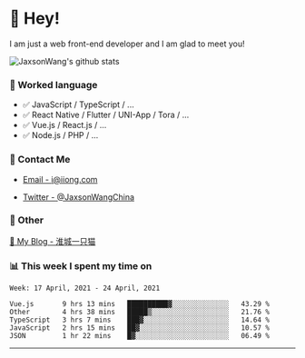 # 👋 Hey!

I am just a web front-end developer and I am glad to meet you!

![JaxsonWang's github stats](https://github-readme-stats.vercel.app/api?username=JaxsonWang&&show_icons=true&&title_color=1abc9c&&icon_color=1abc9c)


### 📝 Worked language

- ✅ JavaScript / TypeScript / ...
- ✅ React Native / Flutter / UNI-App / Tora / ...
- ✅ Vue.js / React.js / ...
- ✅ Node.js / PHP / ...

### 📮 Contact Me

- [Email - i@iiong.com](mailto:i@iiong.com)

- [Twitter - @JaxsonWangChina](https://twitter.com/JaxsonWangChina)

### 🤪 Other

[📌 My Blog - 淮城一只猫](https://iiong.com)

### 📊 This week I spent my time on

<!--START_SECTION:waka-->
```text
Week: 17 April, 2021 - 24 April, 2021

Vue.js       9 hrs 13 mins   ██████████▓░░░░░░░░░░░░░░   43.29 % 
Other        4 hrs 38 mins   █████▒░░░░░░░░░░░░░░░░░░░   21.76 % 
TypeScript   3 hrs 7 mins    ███▓░░░░░░░░░░░░░░░░░░░░░   14.64 % 
JavaScript   2 hrs 15 mins   ██▓░░░░░░░░░░░░░░░░░░░░░░   10.57 % 
JSON         1 hr 22 mins    █▓░░░░░░░░░░░░░░░░░░░░░░░   06.49 % 
```
<!--END_SECTION:waka-->

---
